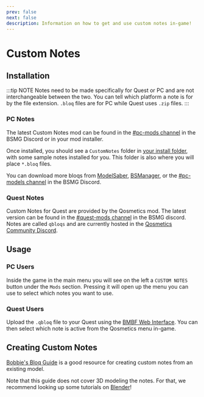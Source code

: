 ```yaml
---
prev: false
next: false
description: Information on how to get and use custom notes in-game!
---
```


# Custom Notes

## Installation

:::tip NOTE
Notes need to be made specifically for Quest or PC and are not interchangeable between the two. You can tell which platform
a note is for by the file extension. `.bloq` files are for PC while Quest uses `.zip` files.
:::

### PC Notes

The latest Custom Notes mod can be found in the [#pc-mods channel](https://discord.gg/beatsabermods) in the BSMG Discord
or in your mod installer.

Once installed, you should see a `CustomNotes` folder in [your install folder](/faq/install-folder.md), with some sample
notes installed for you. This folder is also where you will place `*.bloq` files.

You can download more bloqs from [ModelSaber](https://modelsaber.com/Bloqs/), [BSManager](https://bsmanager.io),
or the [#pc-models channel](https://discord.gg/beatsabermods) in the BSMG Discord.

### Quest Notes

Custom Notes for Quest are provided by the Qosmetics mod. The latest version can be found in the
[#quest-mods channel](https://discord.gg/beatsabermods) in the BSMG discord. Notes are called `qbloqs` and are currently
hosted in the [Qosmetics Community Discord](https://discord.gg/qosmetics).

## Usage

### PC Users

Inside the game in the main menu you will see on the left a `CUSTOM NOTES` button under the `Mods` section. Pressing it
will open up the menu you can use to select which notes you want to use.

### Quest Users

Upload the `.qbloq` file to your Quest using the [BMBF Web Interface](/quest-modding.md#installing-mods). You can then
select which note is active from the Qosmetics menu in-game.

## Creating Custom Notes

[Bobbie's Bloq Guide](./notes-guide.md) is a good resource for creating custom notes from an existing model.

Note that this guide does not cover 3D modeling the notes. For that, we recommend looking up some tutorials on [Blender](https://www.blender.org/)!
